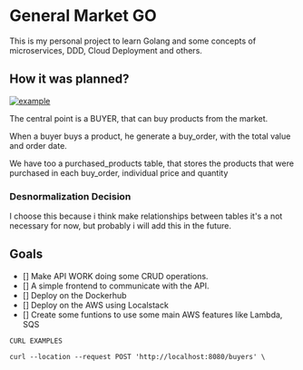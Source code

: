 # General Market GO
This is my personal project to learn Golang and some concepts of microservices, DDD, Cloud Deployment and others.

## How it was planned?

<a href="https://ibb.co/3yHYMNN"><img src="https://i.ibb.co/fY7Gnpp/example.png" alt="example" border="0"></a>

The central point is a BUYER, that can buy products from the market.

When a buyer buys a product, he generate a buy_order, with the total value and order date.

We have too a purchased_products table, that stores the products that were purchased in each buy_order, individual price and quantity

### Desnormalization Decision

I choose this because i think make relationships between tables it's a not necessary for now, but probably i will add this in the future.

## Goals

* [] Make API WORK doing some CRUD operations.
* [] A simple frontend to communicate with the API.
* [] Deploy on the Dockerhub
* [] Deploy on the AWS using Localstack
* [] Create some funtions to use some main AWS features like Lambda, SQS

``` 
CURL EXAMPLES

curl --location --request POST 'http://localhost:8080/buyers' \
```